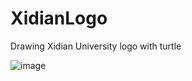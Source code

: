 # XidianLogo
Drawing Xidian University logo with turtle

![image](https://user-images.githubusercontent.com/47551143/128628565-6c66574b-0429-441f-ae53-5c214f959ee3.png)
